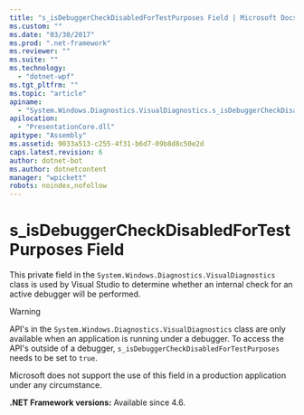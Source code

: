 ```yaml
---
title: "s_isDebuggerCheckDisabledForTestPurposes Field | Microsoft Docs"
ms.custom: ""
ms.date: "03/30/2017"
ms.prod: ".net-framework"
ms.reviewer: ""
ms.suite: ""
ms.technology: 
  - "dotnet-wpf"
ms.tgt_pltfrm: ""
ms.topic: "article"
apiname: 
  - "System.Windows.Diagnostics.VisualDiagnostics.s_isDebuggerCheckDisabledForTestPurposes"
apilocation: 
  - "PresentationCore.dll"
apitype: "Assembly"
ms.assetid: 9033a513-c255-4f31-b6d7-09b8d8c50e2d
caps.latest.revision: 6
author: dotnet-bot
ms.author: dotnetcontent
manager: "wpickett"
robots: noindex,nofollow
---
```

# s_isDebuggerCheckDisabledForTestPurposes Field
This private field in the `System.Windows.Diagnostics.VisualDiagnostics` class is used by Visual Studio to determine whether an internal check for an active debugger will be performed.  
  
> [!WARNING]
>  API's in the `System.Windows.Diagnostics.VisualDiagnostics` class are only available when an application is running under a debugger. To access the API's outside of a debugger, `s_isDebuggerCheckDisabledForTestPurposes` needs to be set to `true`.  
>   
>  Microsoft does not support the use of this field in a production application under any circumstance.  
  
 **.NET Framework versions:** Available since 4.6.